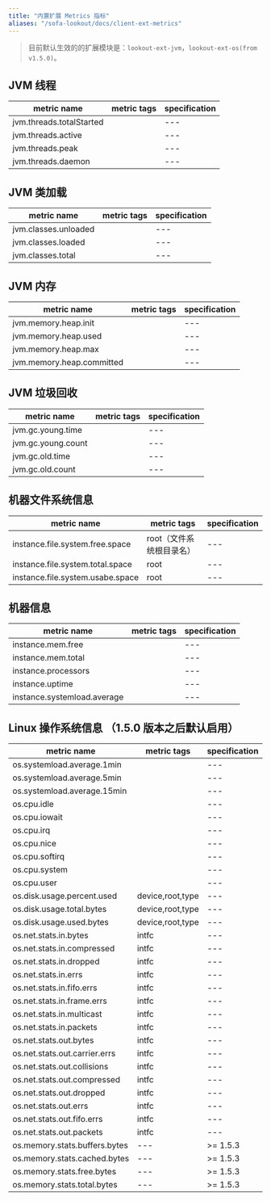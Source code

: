 ```yaml
---
title: "内置扩展 Metrics 指标"
aliases: "/sofa-lookout/docs/client-ext-metrics"
---
```


> 目前默认生效的的扩展模块是：`lookout-ext-jvm`，`lookout-ext-os(from v1.5.0)`。

## JVM 线程

| metric name |  metric tags |  specification |
| --- |  --- |  --- |
| jvm.threads.totalStarted |   |  --- |
| jvm.threads.active |   |  --- |
| jvm.threads.peak |  |  --- |
| jvm.threads.daemon |   |  --- |

## JVM 类加载

| metric name |   metric tags |  specification |
| --- |  --- |  --- |
| jvm.classes.unloaded |   |  --- |
| jvm.classes.loaded |  |  --- |
| jvm.classes.total |  |  --- |

## JVM 内存

| metric name |   metric tags |  specification |
| --- |  --- |  --- |
| jvm.memory.heap.init |  |  --- |
| jvm.memory.heap.used |   |  --- |
| jvm.memory.heap.max |  |  --- |
| jvm.memory.heap.committed | |  --- |

## JVM 垃圾回收

| metric name |   metric tags |  specification |
| --- |  --- |  --- |
| jvm.gc.young.time |  |  --- |
| jvm.gc.young.count |  |  --- |
| jvm.gc.old.time |   |  --- |
| jvm.gc.old.count |   |  --- |

## 机器文件系统信息

| metric name |   metric tags |  specification |
| --- |  --- |  --- |
| instance.file.system.free.space | root（文件系统根目录名） |  --- |
| instance.file.system.total.space | root  |  --- |
| instance.file.system.usabe.space | root  |  --- |

## 机器信息

| metric name |   metric tags |  specification |
| --- |  --- |  --- |
| instance.mem.free |   |  --- |
| instance.mem.total |   |  --- |
| instance.processors |  |  --- |
| instance.uptime |   |  --- |
| instance.systemload.average |   |  --- |

## Linux 操作系统信息 （1.5.0 版本之后默认启用）

| metric name |   metric tags |  specification |
| --- |  --- |  --- |
| os.systemload.average.1min |   |  --- |
| os.systemload.average.5min |   |  --- |
| os.systemload.average.15min |   |  --- |
| os.cpu.idle |   |  --- |
| os.cpu.iowait |   |  --- |
| os.cpu.irq |   |  --- |
| os.cpu.nice |   |  --- |
| os.cpu.softirq |   |  --- |
| os.cpu.system |   |  --- |
| os.cpu.user |   |  --- |
| os.disk.usage.percent.used | device,root,type  |  --- |
| os.disk.usage.total.bytes | device,root,type  |  --- |
| os.disk.usage.used.bytes |  device,root,type |  --- |
| os.net.stats.in.bytes |  intfc |  --- |
| os.net.stats.in.compressed |  intfc |  --- |
| os.net.stats.in.dropped |  intfc |  --- |
| os.net.stats.in.errs |  intfc |  --- |
| os.net.stats.in.fifo.errs |  intfc |  --- |
| os.net.stats.in.frame.errs |  intfc |  --- |
| os.net.stats.in.multicast |  intfc |  --- |
| os.net.stats.in.packets |  intfc |  --- |
| os.net.stats.out.bytes |  intfc |  --- |
| os.net.stats.out.carrier.errs |  intfc |  --- |
| os.net.stats.out.collisions |  intfc |  --- |
| os.net.stats.out.compressed |  intfc |  --- |
| os.net.stats.out.dropped |  intfc |  --- |
| os.net.stats.out.errs |  intfc |  --- |
| os.net.stats.out.fifo.errs |  intfc |  --- |
| os.net.stats.out.packets |  intfc |  --- |
| os.memory.stats.buffers.bytes | --- | >= 1.5.3 |
| os.memory.stats.cached.bytes | --- |   >= 1.5.3 |
| os.memory.stats.free.bytes | --- |   >= 1.5.3 |
| os.memory.stats.total.bytes | --- |   >= 1.5.3 |
